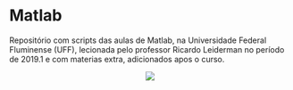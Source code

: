 # Matlab
Repositório com scripts das aulas de Matlab, na Universidade Federal Fluminense (UFF), lecionada pelo professor Ricardo Leiderman no período de 2019.1 e com materias extra, adicionados apos o curso. 

<p align="center">
  <img src="http://www.ndc.uff.br/sites/default/files/arquivos/pictures/brasaoUFF%20-%20200X285.png">
</p>
